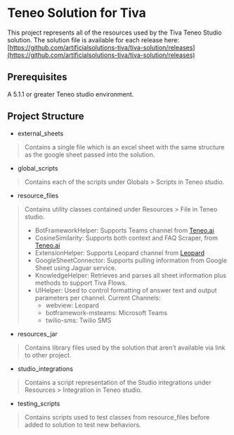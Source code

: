 # Teneo Solution for Tiva

This project represents all of the resources used by the Tiva Teneo Studio solution. The solution file is available for each release here: [https://github.com/artificialsolutions-tiva/tiva-solution/releases](https://github.com/artificialsolutions-tiva/tiva-solution/releases) 

## Prerequisites
A 5.1.1 or greater Teneo studio environment.

## Project Structure
* external_sheets

>Contains a single file which is an excel sheet with the same structure as the google sheet passed into the solution.

* global_scripts

>Contains each of the scripts under Globals > Scripts in Teneo studio.

* resource_files

>Contains utility classes contained under Resources > File in Teneo studio.
>* BotFrameworkHelper: Supports Teams channel from [Teneo.ai](https://www.teneo.ai/engine/channels/microsoft-bot-framework/botframeworkhelper)
>* CosineSimilarity: Supports both context and FAQ Scraper, from [Teneo.ai](https://www.teneo.ai/studio/extensions/cosine-similarity)
>* ExtensionHelper: Supports Leopard channel from [Leopard](https://github.com/artificialsolutions-tiva/tiva-leopard-ui/blob/master/src/teneo-assets/ExtensionHelper.groovy)
>* GoogleSheetConnector: Supports pulling information from Google Sheet using Jaguar service.
>* KnowledgeHelper: Retrieves and parses all sheet information plus methods to support Tiva Flows.
>* UIHelper: Used to control formatting of answer text and output parameters per channel. Current Channels:
>    * webview: Leopard
>    * botframework-msteams: Microsoft Teams
>    * twilio-sms: Twilio SMS

* resources_jar

>Contains library files used by the solution that aren't available via link to other project.

* studio_integrations

>Contains a script representation of the Studio integrations under Resources > Integration in Teneo studio.

* testing_scripts 

>Contains scripts used to test classes from resource_files before added to solution to test new behaviors.
